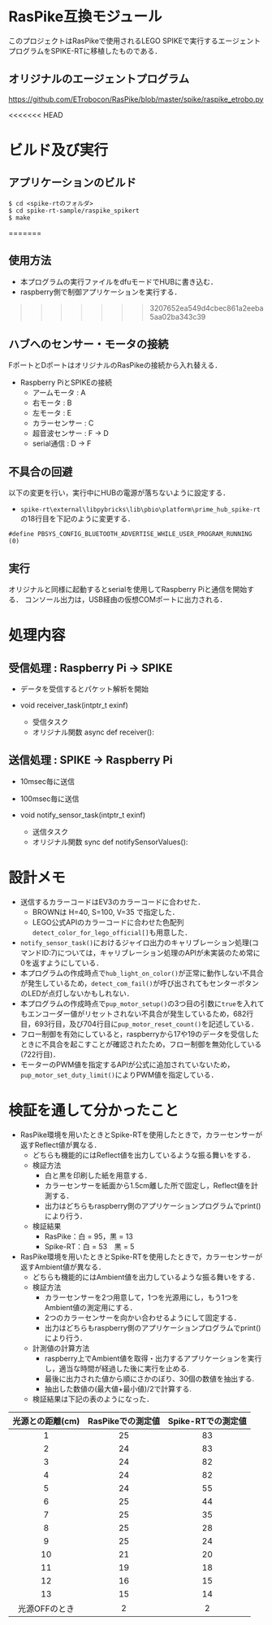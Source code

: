 # RasPike互換モジュール

このプロジェクトはRasPikeで使用されるLEGO SPIKEで実行するエージェント
プログラムをSPIKE-RTに移植したものである．

## オリジナルのエージェントプログラム

https://github.com/ETrobocon/RasPike/blob/master/spike/raspike_etrobo.py

<<<<<<< HEAD
# ビルド及び実行

## アプリケーションのビルド

```
$ cd <spike-rtのフォルダ>
$ cd spike-rt-sample/raspike_spikert
$ make
```
=======
## 使用方法
- 本プログラムの実行ファイルをdfuモードでHUBに書き込む．
- raspberry側で制御アプリケーションを実行する．
>>>>>>> 3207652ea549d4cbec861a2eeba5aa02ba343c39

## ハブへのセンサー・モータの接続

FポートとDポートはオリジナルのRasPikeの接続から入れ替える．

- Raspberry PiとSPIKEの接続
	- アームモータ   : A
	- 右モータ       : B
	- 左モータ       : E
	- カラーセンサー : C
	- 超音波センサー : F -> D
	- serial通信     : D -> F

## 不具合の回避
以下の変更を行い，実行中にHUBの電源が落ちないように設定する．
- `spike-rt\external\libpybricks\lib\pbio\platform\prime_hub_spike-rt`の18行目を下記のように変更する．
```
#define PBSYS_CONFIG_BLUETOOTH_ADVERTISE_WHILE_USER_PROGRAM_RUNNING (0)
```


## 実行

オリジナルと同様に起動するとserialを使用してRaspberry Piと通信を開始する．
コンソール出力は，USB経由の仮想COMポートに出力される．


# 処理内容

## 受信処理 : Raspberry Pi -> SPIKE 

- データを受信するとパケット解析を開始

- void receiver_task(intptr_t exinf)
	- 受信タスク
	- オリジナル関数 async def receiver():

## 送信処理 : SPIKE -> Raspberry Pi 

- 10msec毎に送信
- 100msec毎に送信

- void notify_sensor_task(intptr_t exinf)
	- 送信タスク
	- オリジナル関数 sync def notifySensorValues():

# 設計メモ

- 送信するカラーコードはEV3のカラーコードに合わせた．
	- BROWNは H=40, S=100, V=35 で指定した．
	- LEGO公式APIのカラーコードに合わせた色配列```detect_color_for_lego_official[]```も用意した．
- ```notify_sensor_task()```におけるジャイロ出力のキャリブレーション処理(コマンドID:7)については，キャリブレーション処理のAPIが未実装のため常に0を返すようにしている．
- 本プログラムの作成時点で```hub_light_on_color()```が正常に動作しない不具合が発生しているため，```detect_com_fail()```が呼び出されてもセンターボタンのLEDが点灯しないかもしれない．
- 本プログラムの作成時点で```pup_motor_setup()```の3つ目の引数に```true```を入れてもエンコーダー値がリセットされない不具合が発生しているため，682行目，693行目，及び704行目に```pup_motor_reset_count()```を記述している．
- フロー制御を有効にしていると，raspberryから17や19のデータを受信したときに不具合を起こすことが確認されたため，フロー制御を無効化している(722行目)．
- モーターのPWM値を指定するAPIが公式に追加されていないため，```pup_motor_set_duty_limit()```によりPWM値を指定している．

# 検証を通して分かったこと

- RasPike環境を用いたときとSpike-RTを使用したときで，カラーセンサーが返すReflect値が異なる．
	- どちらも機能的にはReflect値を出力しているような振る舞いをする．
	- 検証方法
		- 白と黒を印刷した紙を用意する．
		- カラーセンサーを紙面から1.5cm離した所で固定し，Reflect値を計測する．
		- 出力はどちらもraspberry側のアプリケーションプログラムでprint()により行う．
	- 検証結果
		- RasPike：白 = 95，黒 = 13
		- Spike-RT：白 = 53　黒 = 5
- RasPike環境を用いたときとSpike-RTを使用したときで，カラーセンサーが返すAmbient値が異なる．
	- どちらも機能的にはAmbient値を出力しているような振る舞いをする．
	- 検証方法
		- カラーセンサーを2つ用意して，1つを光源用にし，もう1つをAmbient値の測定用にする．
		- 2つのカラーセンサーを向かい合わせるようにして固定する．
		- 出力はどちらもraspberry側のアプリケーションプログラムでprint()により行う．
	- 計測値の計算方法
		- raspberry上でAmbient値を取得・出力するアプリケーションを実行し，適当な時間が経過した後に実行を止める.
		- 最後に出力された値から順にさかのぼり、30個の数値を抽出する.
		- 抽出した数値の(最大値+最小値)/2で計算する.
	- 検証結果は下記の表のようになった．

| 光源との距離(cm) | RasPikeでの測定値 | Spike-RTでの測定値 |
|:--:|:--:|:--:|
|1|25|83|
|2|24|83|
|3|24|82|
|4|24|82|
|5|24|55|
|6|25|44|
|7|25|35|
|8|25|28|
|9|25|24|
|10|21|20|
|11|19|18|
|12|16|15|
|13|15|14|
|光源OFFのとき|2|2|
